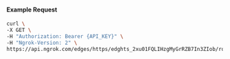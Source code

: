<!-- Code generated for API Clients. DO NOT EDIT. -->

#### Example Request

```bash
curl \
-X GET \
-H "Authorization: Bearer {API_KEY}" \
-H "Ngrok-Version: 2" \
https://api.ngrok.com/edges/https/edghts_2xu01FQLIHzgMyGrRZB7In3ZIob/routes/edghtsrt_2xu01A25IP80SnUR69cYZsOpUyN/webhook_verification
```
